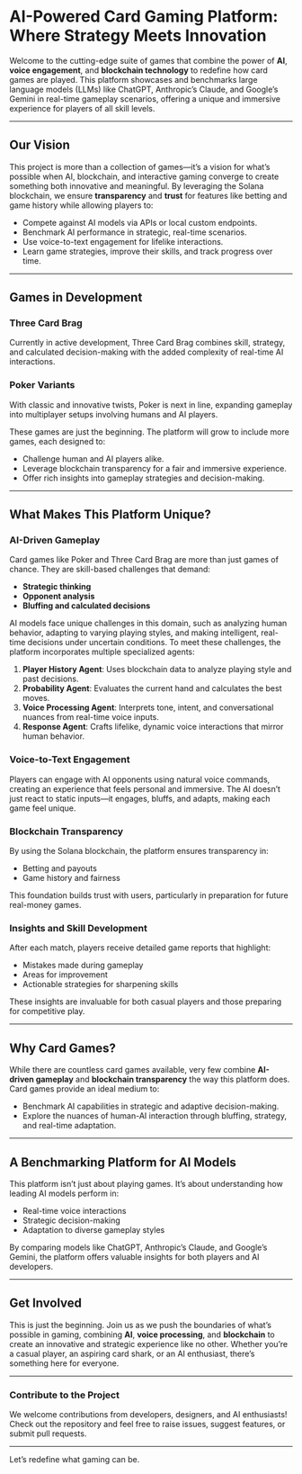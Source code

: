# AI-Powered Card Gaming Platform: Where Strategy Meets Innovation

Welcome to the cutting-edge suite of games that combine the power of **AI**, **voice engagement**, and **blockchain technology** to redefine how card games are played. This platform showcases and benchmarks large language models (LLMs) like ChatGPT, Anthropic’s Claude, and Google’s Gemini in real-time gameplay scenarios, offering a unique and immersive experience for players of all skill levels.

---

## **Our Vision**
This project is more than a collection of games—it’s a vision for what’s possible when AI, blockchain, and interactive gaming converge to create something both innovative and meaningful. By leveraging the Solana blockchain, we ensure **transparency** and **trust** for features like betting and game history while allowing players to:

- Compete against AI models via APIs or local custom endpoints.
- Benchmark AI performance in strategic, real-time scenarios.
- Use voice-to-text engagement for lifelike interactions.
- Learn game strategies, improve their skills, and track progress over time.

---

## **Games in Development**

### **Three Card Brag**
Currently in active development, Three Card Brag combines skill, strategy, and calculated decision-making with the added complexity of real-time AI interactions.

### **Poker Variants**
With classic and innovative twists, Poker is next in line, expanding gameplay into multiplayer setups involving humans and AI players.

These games are just the beginning. The platform will grow to include more games, each designed to:
- Challenge human and AI players alike.
- Leverage blockchain transparency for a fair and immersive experience.
- Offer rich insights into gameplay strategies and decision-making.

---

## **What Makes This Platform Unique?**

### **AI-Driven Gameplay**
Card games like Poker and Three Card Brag are more than just games of chance. They are skill-based challenges that demand:
- **Strategic thinking**
- **Opponent analysis**
- **Bluffing and calculated decisions**

AI models face unique challenges in this domain, such as analyzing human behavior, adapting to varying playing styles, and making intelligent, real-time decisions under uncertain conditions. To meet these challenges, the platform incorporates multiple specialized agents:

1. **Player History Agent**: Uses blockchain data to analyze playing style and past decisions.
2. **Probability Agent**: Evaluates the current hand and calculates the best moves.
3. **Voice Processing Agent**: Interprets tone, intent, and conversational nuances from real-time voice inputs.
4. **Response Agent**: Crafts lifelike, dynamic voice interactions that mirror human behavior.

### **Voice-to-Text Engagement**
Players can engage with AI opponents using natural voice commands, creating an experience that feels personal and immersive. The AI doesn’t just react to static inputs—it engages, bluffs, and adapts, making each game feel unique.

### **Blockchain Transparency**
By using the Solana blockchain, the platform ensures transparency in:
- Betting and payouts
- Game history and fairness

This foundation builds trust with users, particularly in preparation for future real-money games.

### **Insights and Skill Development**
After each match, players receive detailed game reports that highlight:
- Mistakes made during gameplay
- Areas for improvement
- Actionable strategies for sharpening skills

These insights are invaluable for both casual players and those preparing for competitive play.

---

## **Why Card Games?**
While there are countless card games available, very few combine **AI-driven gameplay** and **blockchain transparency** the way this platform does. Card games provide an ideal medium to:
- Benchmark AI capabilities in strategic and adaptive decision-making.
- Explore the nuances of human-AI interaction through bluffing, strategy, and real-time adaptation.

---

## **A Benchmarking Platform for AI Models**
This platform isn’t just about playing games. It’s about understanding how leading AI models perform in:
- Real-time voice interactions
- Strategic decision-making
- Adaptation to diverse gameplay styles

By comparing models like ChatGPT, Anthropic’s Claude, and Google’s Gemini, the platform offers valuable insights for both players and AI developers.

---

## **Get Involved**
This is just the beginning. Join us as we push the boundaries of what’s possible in gaming, combining **AI**, **voice processing**, and **blockchain** to create an innovative and strategic experience like no other. Whether you’re a casual player, an aspiring card shark, or an AI enthusiast, there’s something here for everyone.

---

### **Contribute to the Project**
We welcome contributions from developers, designers, and AI enthusiasts! Check out the repository and feel free to raise issues, suggest features, or submit pull requests.

---

Let’s redefine what gaming can be.
